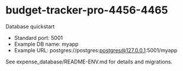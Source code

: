 # budget-tracker-pro-4456-4465

Database quickstart

- Standard port: 5001
- Example DB name: myapp
- Example URL: postgres://postgres:postgres@127.0.0.1:5001/myapp

See expense_database/README-ENV.md for details and migrations.